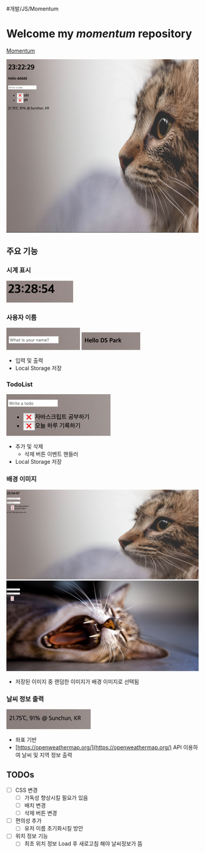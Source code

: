 # 
#개발/JS/Momentum



# Welcome my *momentum* repository
[Momentum](https://cckn.github.io/JS-Momentum/)

![](images/readme/main.png)



## 주요 기능

### 시계 표시 
  ![](images/readme/functions/time.png)

### 사용자 이름 
![](images/readme/functions/userName1.png)
![](images/readme/functions/userName2.png)
* 입력 및 출력 
* Local Storage 저장 

### TodoList
![](images/readme/functions/todolist.png)
* 추가 및 삭제
	* 삭제 버튼 이벤트 핸들러
* Local Storage 저장 

### 배경 이미지 
![](images/readme/functions/bg1.png)
![](images/readme/functions/bg2.png)
* 저장된 이미지 중 랜덤한 이미지가 배경 이미지로 선택됨 

### 날씨 정보 출력
![](images/readme/functions/weather.png)
* 좌표 기반 
* [https://openweathermap.org/](https://openweathermap.org/)  API 이용하여 날씨 및 지역 정보 출력
	

## TODOs

- [ ] CSS 변경 
	- [ ] 가독성 향상시킬 필요가 있음 
	- [ ] 배치 변경
	- [ ] 삭제 버튼 변경
- [ ] 편의성 추가 
	- [ ] 유저 이름 초기화시킬 방안
- [ ] 위치 정보 기능
	- [ ] 최초 위치 정보 Load 후 새로고침 해야 날씨정보가 뜸